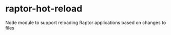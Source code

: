 raptor-hot-reload
=================

Node module to support reloading Raptor applications based on changes to files